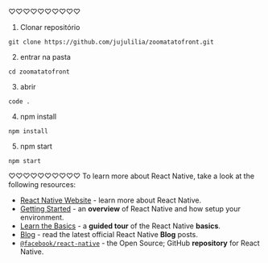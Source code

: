 ♡♡♡♡♡♡♡♡♡♡

1. Clonar repositório
```
git clone https://github.com/jujulilia/zoomatatofront.git
```
2. entrar na pasta
 ```
 cd zoomatatofront
 ```
3. abrir
```
code .
```
4. npm install
```
npm install
```
5. npm start
```
npm start
```
♡♡♡♡♡♡♡♡♡♡
To learn more about React Native, take a look at the following resources:

- [React Native Website](https://reactnative.dev) - learn more about React Native.
- [Getting Started](https://reactnative.dev/docs/environment-setup) - an **overview** of React Native and how setup your environment.
- [Learn the Basics](https://reactnative.dev/docs/getting-started) - a **guided tour** of the React Native **basics**.
- [Blog](https://reactnative.dev/blog) - read the latest official React Native **Blog** posts.
- [`@facebook/react-native`](https://github.com/facebook/react-native) - the Open Source; GitHub **repository** for React Native.
